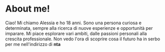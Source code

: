 # About me!

Ciao! Mi chiamo Alessia e ho 18 anni. Sono una persona curiosa e determinata, sempre alla ricerca di nuove esperienze e opportunità per imparare. Mi piace esplorare vari ambiti, dalle passioni personali alla crescita professionale. Non vedo l'ora di scoprire cosa il futuro ha in serbo per me nell'indirizzo di **nta**
